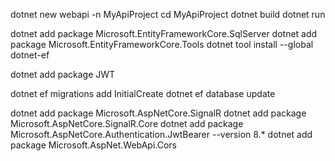 dotnet new webapi -n MyApiProject
cd MyApiProject
dotnet build
dotnet run

dotnet add package Microsoft.EntityFrameworkCore.SqlServer
dotnet add package Microsoft.EntityFrameworkCore.Tools
dotnet tool install --global dotnet-ef

dotnet add package JWT 

dotnet ef migrations add InitialCreate
dotnet ef database update

dotnet add package Microsoft.AspNetCore.SignalR
dotnet add package Microsoft.AspNetCore.SignalR.Core
dotnet add package Microsoft.AspNetCore.Authentication.JwtBearer --version 8.*
dotnet add package Microsoft.AspNet.WebApi.Cors




